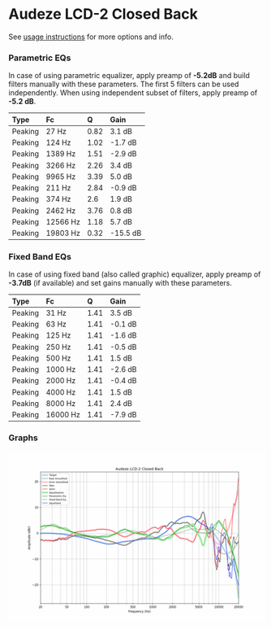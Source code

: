 # Audeze LCD-2 Closed Back
See [usage instructions](https://github.com/jaakkopasanen/AutoEq#usage) for more options and info.

### Parametric EQs
In case of using parametric equalizer, apply preamp of **-5.2dB** and build filters manually
with these parameters. The first 5 filters can be used independently.
When using independent subset of filters, apply preamp of **-5.2 dB**.

| Type    | Fc       |    Q | Gain     |
|:--------|:---------|:-----|:---------|
| Peaking | 27 Hz    | 0.82 | 3.1 dB   |
| Peaking | 124 Hz   | 1.02 | -1.7 dB  |
| Peaking | 1389 Hz  | 1.51 | -2.9 dB  |
| Peaking | 3266 Hz  | 2.26 | 3.4 dB   |
| Peaking | 9965 Hz  | 3.39 | 5.0 dB   |
| Peaking | 211 Hz   | 2.84 | -0.9 dB  |
| Peaking | 374 Hz   | 2.6  | 1.9 dB   |
| Peaking | 2462 Hz  | 3.76 | 0.8 dB   |
| Peaking | 12566 Hz | 1.18 | 5.7 dB   |
| Peaking | 19803 Hz | 0.32 | -15.5 dB |

### Fixed Band EQs
In case of using fixed band (also called graphic) equalizer, apply preamp of **-3.7dB**
(if available) and set gains manually with these parameters.

| Type    | Fc       |    Q | Gain    |
|:--------|:---------|:-----|:--------|
| Peaking | 31 Hz    | 1.41 | 3.5 dB  |
| Peaking | 63 Hz    | 1.41 | -0.1 dB |
| Peaking | 125 Hz   | 1.41 | -1.6 dB |
| Peaking | 250 Hz   | 1.41 | -0.5 dB |
| Peaking | 500 Hz   | 1.41 | 1.5 dB  |
| Peaking | 1000 Hz  | 1.41 | -2.6 dB |
| Peaking | 2000 Hz  | 1.41 | -0.4 dB |
| Peaking | 4000 Hz  | 1.41 | 1.5 dB  |
| Peaking | 8000 Hz  | 1.41 | 2.4 dB  |
| Peaking | 16000 Hz | 1.41 | -7.9 dB |

### Graphs
![](./Audeze%20LCD-2%20Closed%20Back.png)